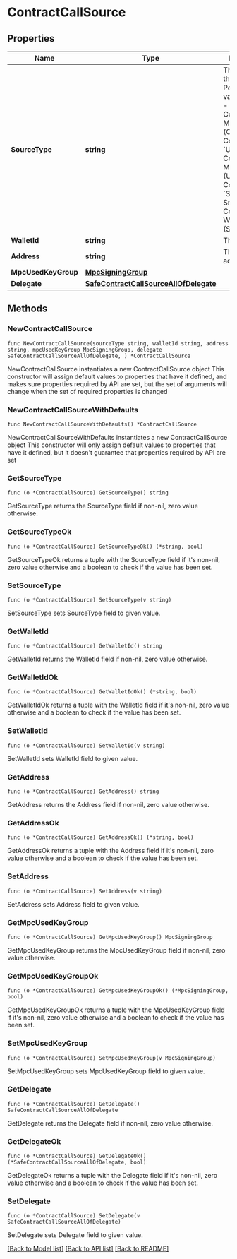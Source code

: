 # ContractCallSource

## Properties

Name | Type | Description | Notes
------------ | ------------- | ------------- | -------------
**SourceType** | **string** | The type of the wallet. Possible values include: - &#x60;Org-Controlled&#x60;: MPC Wallets (Organization-Controlled). - &#x60;User-Controlled&#x60;: MPC Wallets (User-Controlled). - &#x60;Safe{Wallet}&#x60;: Smart Contract Wallets (Safe{Wallet}).  | 
**WalletId** | **string** | The wallet ID. | 
**Address** | **string** | The wallet address. | 
**MpcUsedKeyGroup** | [**MpcSigningGroup**](MpcSigningGroup.md) |  | 
**Delegate** | [**SafeContractCallSourceAllOfDelegate**](SafeContractCallSourceAllOfDelegate.md) |  | 

## Methods

### NewContractCallSource

`func NewContractCallSource(sourceType string, walletId string, address string, mpcUsedKeyGroup MpcSigningGroup, delegate SafeContractCallSourceAllOfDelegate, ) *ContractCallSource`

NewContractCallSource instantiates a new ContractCallSource object
This constructor will assign default values to properties that have it defined,
and makes sure properties required by API are set, but the set of arguments
will change when the set of required properties is changed

### NewContractCallSourceWithDefaults

`func NewContractCallSourceWithDefaults() *ContractCallSource`

NewContractCallSourceWithDefaults instantiates a new ContractCallSource object
This constructor will only assign default values to properties that have it defined,
but it doesn't guarantee that properties required by API are set

### GetSourceType

`func (o *ContractCallSource) GetSourceType() string`

GetSourceType returns the SourceType field if non-nil, zero value otherwise.

### GetSourceTypeOk

`func (o *ContractCallSource) GetSourceTypeOk() (*string, bool)`

GetSourceTypeOk returns a tuple with the SourceType field if it's non-nil, zero value otherwise
and a boolean to check if the value has been set.

### SetSourceType

`func (o *ContractCallSource) SetSourceType(v string)`

SetSourceType sets SourceType field to given value.


### GetWalletId

`func (o *ContractCallSource) GetWalletId() string`

GetWalletId returns the WalletId field if non-nil, zero value otherwise.

### GetWalletIdOk

`func (o *ContractCallSource) GetWalletIdOk() (*string, bool)`

GetWalletIdOk returns a tuple with the WalletId field if it's non-nil, zero value otherwise
and a boolean to check if the value has been set.

### SetWalletId

`func (o *ContractCallSource) SetWalletId(v string)`

SetWalletId sets WalletId field to given value.


### GetAddress

`func (o *ContractCallSource) GetAddress() string`

GetAddress returns the Address field if non-nil, zero value otherwise.

### GetAddressOk

`func (o *ContractCallSource) GetAddressOk() (*string, bool)`

GetAddressOk returns a tuple with the Address field if it's non-nil, zero value otherwise
and a boolean to check if the value has been set.

### SetAddress

`func (o *ContractCallSource) SetAddress(v string)`

SetAddress sets Address field to given value.


### GetMpcUsedKeyGroup

`func (o *ContractCallSource) GetMpcUsedKeyGroup() MpcSigningGroup`

GetMpcUsedKeyGroup returns the MpcUsedKeyGroup field if non-nil, zero value otherwise.

### GetMpcUsedKeyGroupOk

`func (o *ContractCallSource) GetMpcUsedKeyGroupOk() (*MpcSigningGroup, bool)`

GetMpcUsedKeyGroupOk returns a tuple with the MpcUsedKeyGroup field if it's non-nil, zero value otherwise
and a boolean to check if the value has been set.

### SetMpcUsedKeyGroup

`func (o *ContractCallSource) SetMpcUsedKeyGroup(v MpcSigningGroup)`

SetMpcUsedKeyGroup sets MpcUsedKeyGroup field to given value.


### GetDelegate

`func (o *ContractCallSource) GetDelegate() SafeContractCallSourceAllOfDelegate`

GetDelegate returns the Delegate field if non-nil, zero value otherwise.

### GetDelegateOk

`func (o *ContractCallSource) GetDelegateOk() (*SafeContractCallSourceAllOfDelegate, bool)`

GetDelegateOk returns a tuple with the Delegate field if it's non-nil, zero value otherwise
and a boolean to check if the value has been set.

### SetDelegate

`func (o *ContractCallSource) SetDelegate(v SafeContractCallSourceAllOfDelegate)`

SetDelegate sets Delegate field to given value.



[[Back to Model list]](../README.md#documentation-for-models) [[Back to API list]](../README.md#documentation-for-api-endpoints) [[Back to README]](../README.md)



